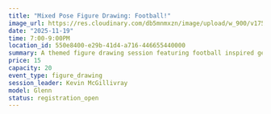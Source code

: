 ```yaml
---
title: "Mixed Pose Figure Drawing: Football!"
image_url: https://res.cloudinary.com/db5mnmxzn/image/upload/w_900/v1750127185/IMG_6443_kj4nkm.jpg
date: "2025-11-19"
time: 7:00-9:00PM
location_id: 550e8400-e29b-41d4-a716-446655440000
summary: A themed figure drawing session featuring football inspired gestures and longer poses
price: 15
capacity: 20
event_type: figure_drawing
session_leader: Kevin McGillivray
model: Glenn
status: registration_open
---
```


<!-- TODO: Write football event description -->

<!-- Welcome to a classic figure drawing session with Appleton Drawing Club! Whether you're a seasoned artist or just starting out, this event is perfect for anyone looking to stretch their drawing skills and meet fellow artists. Join us and enjoy great lighting, music for focus, and a range of short to long poses from our wonderful model.

- Short to long poses (1-30 minutes)
- Unclothed model (must be 18+ years old or accompanied by a parent or guardian to attend)
- Bring your own easel and preferred art supplies, basic materials are available as a backup
- Untutored but beginner friendly! A session leader will be available to answer questions or provide other support.

## Agenda

- Pre-session: find a spot and set up your materials!
- Welcome and introduction
- First set: Gesture warm-up poses (1-5 minute poses)
- Second set: Medium poses (10-15 minute poses)
- Third set: Longer poses (25-45 minute poses)
- Clean up and share your work on the drawing pile! -->
